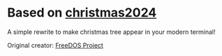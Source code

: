 # Based on [christmas2024](https://github.com/freedosproject/christmas2024)

A simple rewrite to make christmas tree appear in your modern terminal!

Original creator: [FreeDOS Project](https://github.com/freedosproject)

